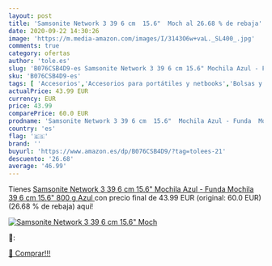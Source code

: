 ```yaml
---
layout: post
title: 'Samsonite Network 3 39 6 cm  15.6"  Moch al 26.68 % de rebaja'
date: 2020-09-22 14:30:26
image: 'https://m.media-amazon.com/images/I/3143O6w+vaL._SL400_.jpg'
comments: true
category: ofertas
author: 'tole.es'
slug: 'B076CSB4D9-es Samsonite Network 3 39 6 cm 15.6" Mochila Azul - Funda...'
sku: 'B076CSB4D9-es'
tags: [ 'Accesorios','Accesorios para portátiles y netbooks','Bolsas y fundas para portátiles y netbooks','Bolígrafos, lápices y útiles de escritura','Equipaje','Informática','Mochilas','Mochilas para portátiles y netbooks','Mochilas tipo casual','Oficina y papelería','Rotuladores permanentes','Rotuladores y subrayadores','mochila', ]
actualPrice: 43.99 EUR
currency: EUR
price: 43.99
comparePrice: 60.0 EUR
prodname: 'Samsonite Network 3 39 6 cm  15.6"  Mochila Azul - Funda  Mochila  39 6 cm  15.6"   800 g  Azul '
country: 'es'
flag: '🇪🇸'
brand: ''
buyurl: 'https://www.amazon.es/dp/B076CSB4D9/?tag=tolees-21'
descuento: '26.68'
average: '46.99'
---
```


Tienes [Samsonite Network 3 39 6 cm  15.6"  Mochila Azul - Funda  Mochila  39 6 cm  15.6"   800 g  Azul ](https://www.amazon.es/dp/B076CSB4D9/?tag=tolees-21) con precio final de  43.99 EUR (original: 60.0 EUR) (26.68 %  de rebaja) aqui!

[![Samsonite Network 3 39 6 cm  15.6"  Moch](https://m.media-amazon.com/images/I/3143O6w+vaL._SL400_.jpg)](https://www.amazon.es/dp/B076CSB4D9/?tag=tolees-21)

🔎:


[🛒 Comprar!!!](https://www.amazon.es/dp/B076CSB4D9/?tag=tolees-21)
